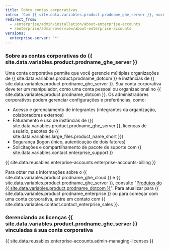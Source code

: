 ```yaml
---
title: Sobre contas corporativas
intro: 'Com {{ site.data.variables.product.prodname_ghe_server }}, você pode criar uma conta corporativa para dar aos administradores um único ponto de visibilidade e gestão para seu faturamento e uso da licença.'
redirect_from:
  - /enterprise/admin/installation/about-enterprise-accounts
  - /enterprise/admin/overview/about-enterprise-accounts
versions:
  enterprise-server: '*'
---
```


### Sobre as contas corporativas do {{ site.data.variables.product.prodname_ghe_server }}

Uma conta corporativa permite que você gerencie múltiplas organizações de {{ site.data.variables.product.prodname_dotcom }} e instâncias de {{ site.data.variables.product.prodname_ghe_server }}. Sua conta corporativa deve ter um manipulador, como uma conta pessoal ou organizacional no {{ site.data.variables.product.prodname_dotcom }}. Os administradores corporativos podem gerenciar configurações e preferências, como:

- Acesso e gerenciamento de integrantes (integrantes da organização, colaboradores externos)
- Faturamento e uso de instâncias de ({{ site.data.variables.product.prodname_ghe_server }}, licenças de usuário, pacotes de {{ site.data.variables.large_files.product_name_short }})
- Segurança (logon único, autenticação de dois fatores)
- Solicitações e compartilhamento de pacote de suporte com {{ site.data.variables.contact.enterprise_support }}

{{ site.data.reusables.enterprise-accounts.enterprise-accounts-billing }}

Para obter mais informações sobre o {{ site.data.variables.product.prodname_ghe_cloud }} e {{ site.data.variables.product.prodname_ghe_server }}, consulte "[Produtos do {{ site.data.variables.product.prodname_dotcom }}](/articles/github-s-products)". Para atualizar para {{ site.data.variables.product.prodname_enterprise }} ou para começar com uma conta corporativa, entre em contato com {{ site.data.variables.contact.contact_enterprise_sales }}.

### Gerenciando as licenças {{ site.data.variables.product.prodname_ghe_server }} vinculadas à sua conta corporativa

{{ site.data.reusables.enterprise-accounts.admin-managing-licenses }}
